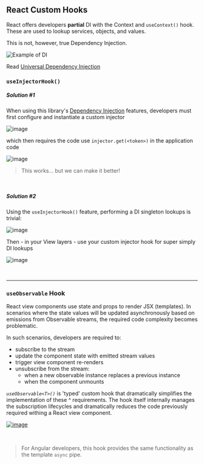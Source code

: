 ## React Custom Hooks

React offers developers **partial** DI with the Context and `useContext()` hook. These are used to lookup services, objects, and values.

This is not, however, true Dependency Injection.

![Example of DI](https://miro.medium.com/max/933/0*iUIQobZyB-NbqLkT.png)

Read [Universal Dependency Injection](https://thomasburlesonia.medium.com/https-medium-com-thomasburlesonia-universal-dependency-injection-86a8c0881cbc)

### `useInjectorHook()`

##### Solution #1

When using this library's [Dependency Injection](../di/README.md) features, developers must first configure and instantiate a custom injector

![image](https://cdn-images-1.medium.com/max/1600/0*Eh3cUl1ZGH1JNo2J.png)

which then requires the code use `injector.get(<token>)` in the application code

![image](https://cdn-images-1.medium.com/max/1600/0*8RxFA4TCQT7YnNEq.png)

> This works... but we can make it better!

<br/>

##### Solution #2

Using the `useInjectorHook()` feature, performing a DI singleton lookups is trivial:

![image](https://cdn-images-1.medium.com/max/1600/1*S07nQz971o_9_xgP89p_yg.png)

Then - in your View layers - use your custom injector hook for super simply DI lookups

![image](https://cdn-images-1.medium.com/max/1600/1*eTzfEeMKVB-kU3qLTsjUKg.png)

<br/>

---

### `useObservable` Hook

React view components use state and props to render JSX (templates). In scenarios where the state values will be updated asynchronously based on emissions from Observable streams, the required code complexity becomes problematic.

In such scenarios, developers are required to:

- subscribe to the stream
- update the component state with emitted stream values
- trigger view component re-renders
- unsubscribe from the stream:
  - when a new observable instance replaces a previous instance
  - when the component unmounts

_`useObservable<T>()`_ is 'typed' custom hook that dramatically simplifies the implementation of these ^ requirements. The hook itself internally manages the subscription lifecycles and dramatically reduces the code previously required withing a React view component.

[![image](https://user-images.githubusercontent.com/210413/67902428-2724b180-fb37-11e9-9904-558952d2cf66.png)
](https://github.com/Mindspace/react-workshop/blob/finish/rxjs/apps/starter/src/app/ui/contacts/contacts-list.tsx#L41-L55)

<br/>

> For Angular developers, this hook provides the same functionality as the template `async` pipe.
